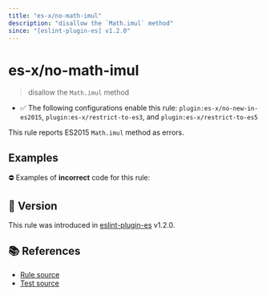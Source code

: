 ```yaml
---
title: "es-x/no-math-imul"
description: "disallow the `Math.imul` method"
since: "[eslint-plugin-es] v1.2.0"
---
```


# es-x/no-math-imul
> disallow the `Math.imul` method

- ✅ The following configurations enable this rule: `plugin:es-x/no-new-in-es2015`, `plugin:es-x/restrict-to-es3`, and `plugin:es-x/restrict-to-es5`

This rule reports ES2015 `Math.imul` method as errors.

## Examples

⛔ Examples of **incorrect** code for this rule:

<eslint-playground type="bad" code="/*eslint es-x/no-math-imul: error */
const n = Math.imul(value)
" />

## 🚀 Version

This rule was introduced in [eslint-plugin-es] v1.2.0.

[eslint-plugin-es]: https://github.com/mysticatea/eslint-plugin-es

## 📚 References

- [Rule source](https://github.com/ota-meshi/eslint-plugin-es-x/blob/master/lib/rules/no-math-imul.js)
- [Test source](https://github.com/ota-meshi/eslint-plugin-es-x/blob/master/tests/lib/rules/no-math-imul.js)
